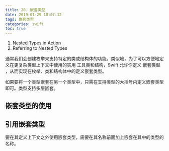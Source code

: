 ```yaml
---
title: 20. 嵌套类型
date: 2019-01-29 10:07:12
tags: 嵌套类型
categories: swift
toc: true
---
```


1. Nested Types in Action
2. Referring to Nested Types

<!--more-->

 通常我们会创建枚举来支持特定的类或结构体的功能。类似地，为了可以方便地定义在更复杂类型上下文中使用的实用 工具类和结构，Swift 允许你定义 嵌套类型 ，从而实现在枚举、类和结构体中的定义嵌套类型。
 
如果要将一个类型嵌套在另一个类型中，只需在支持类型的大括号内定义嵌套类型即可。类型支持多层嵌套。

## 嵌套类型的使用

## 引⽤嵌套类型

要在其定义上下文之外使用嵌套类型，需要在其名称前面加上嵌套在其中的类型的名称。